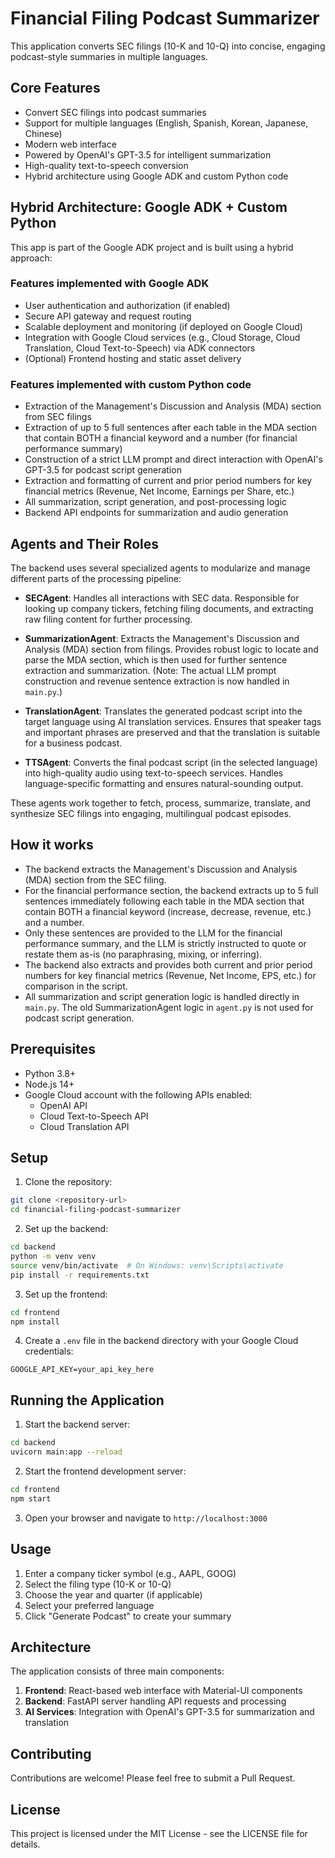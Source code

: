 # Financial Filing Podcast Summarizer

This application converts SEC filings (10-K and 10-Q) into concise, engaging podcast-style summaries in multiple languages.

## Core Features

- Convert SEC filings into podcast summaries
- Support for multiple languages (English, Spanish, Korean, Japanese, Chinese)
- Modern web interface
- Powered by OpenAI's GPT-3.5 for intelligent summarization
- High-quality text-to-speech conversion
- Hybrid architecture using Google ADK and custom Python code

## Hybrid Architecture: Google ADK + Custom Python

This app is part of the Google ADK project and is built using a hybrid approach:

### Features implemented with Google ADK
- User authentication and authorization (if enabled)
- Secure API gateway and request routing
- Scalable deployment and monitoring (if deployed on Google Cloud)
- Integration with Google Cloud services (e.g., Cloud Storage, Cloud Translation, Cloud Text-to-Speech) via ADK connectors
- (Optional) Frontend hosting and static asset delivery

### Features implemented with custom Python code
- Extraction of the Management's Discussion and Analysis (MDA) section from SEC filings
- Extraction of up to 5 full sentences after each table in the MDA section that contain BOTH a financial keyword and a number (for financial performance summary)
- Construction of a strict LLM prompt and direct interaction with OpenAI's GPT-3.5 for podcast script generation
- Extraction and formatting of current and prior period numbers for key financial metrics (Revenue, Net Income, Earnings per Share, etc.)
- All summarization, script generation, and post-processing logic
- Backend API endpoints for summarization and audio generation

## Agents and Their Roles

The backend uses several specialized agents to modularize and manage different parts of the processing pipeline:

- **SECAgent**: Handles all interactions with SEC data. Responsible for looking up company tickers, fetching filing documents, and extracting raw filing content for further processing.

- **SummarizationAgent**: Extracts the Management's Discussion and Analysis (MDA) section from filings. Provides robust logic to locate and parse the MDA section, which is then used for further sentence extraction and summarization. (Note: The actual LLM prompt construction and revenue sentence extraction is now handled in `main.py`.)

- **TranslationAgent**: Translates the generated podcast script into the target language using AI translation services. Ensures that speaker tags and important phrases are preserved and that the translation is suitable for a business podcast.

- **TTSAgent**: Converts the final podcast script (in the selected language) into high-quality audio using text-to-speech services. Handles language-specific formatting and ensures natural-sounding output.

These agents work together to fetch, process, summarize, translate, and synthesize SEC filings into engaging, multilingual podcast episodes.

## How it works

- The backend extracts the Management's Discussion and Analysis (MDA) section from the SEC filing.
- For the financial performance section, the backend extracts up to 5 full sentences immediately following each table in the MDA section that contain BOTH a financial keyword (increase, decrease, revenue, etc.) and a number.
- Only these sentences are provided to the LLM for the financial performance summary, and the LLM is strictly instructed to quote or restate them as-is (no paraphrasing, mixing, or inferring).
- The backend also extracts and provides both current and prior period numbers for key financial metrics (Revenue, Net Income, EPS, etc.) for comparison in the script.
- All summarization and script generation logic is handled directly in `main.py`. The old SummarizationAgent logic in `agent.py` is not used for podcast script generation.

## Prerequisites

- Python 3.8+
- Node.js 14+
- Google Cloud account with the following APIs enabled:
  - OpenAI API
  - Cloud Text-to-Speech API
  - Cloud Translation API

## Setup

1. Clone the repository:
```bash
git clone <repository-url>
cd financial-filing-podcast-summarizer
```

2. Set up the backend:
```bash
cd backend
python -m venv venv
source venv/bin/activate  # On Windows: venv\Scripts\activate
pip install -r requirements.txt
```

3. Set up the frontend:
```bash
cd frontend
npm install
```

4. Create a `.env` file in the backend directory with your Google Cloud credentials:
```
GOOGLE_API_KEY=your_api_key_here
```

## Running the Application

1. Start the backend server:
```bash
cd backend
uvicorn main:app --reload
```

2. Start the frontend development server:
```bash
cd frontend
npm start
```

3. Open your browser and navigate to `http://localhost:3000`

## Usage

1. Enter a company ticker symbol (e.g., AAPL, GOOG)
2. Select the filing type (10-K or 10-Q)
3. Choose the year and quarter (if applicable)
4. Select your preferred language
5. Click "Generate Podcast" to create your summary

## Architecture

The application consists of three main components:

1. **Frontend**: React-based web interface with Material-UI components
2. **Backend**: FastAPI server handling API requests and processing
3. **AI Services**: Integration with OpenAI's GPT-3.5 for summarization and translation

## Contributing

Contributions are welcome! Please feel free to submit a Pull Request.

## License

This project is licensed under the MIT License - see the LICENSE file for details. 